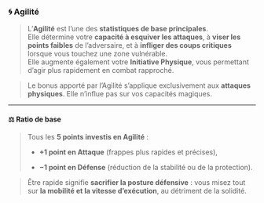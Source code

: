 ### 🌀 **Agilité**

> L’**Agilité** est l’une des **statistiques de base principales**.  
> Elle détermine votre **capacité à esquiver les attaques**, à **viser les points faibles** de l’adversaire, et à **infliger des coups critiques** lorsque vous touchez une zone vulnérable.  
> Elle augmente également votre **Initiative Physique**, vous permettant d’agir plus rapidement en combat rapproché.

> Le bonus apporté par l’Agilité s’applique exclusivement aux **attaques physiques**. Elle n’influe pas sur vos capacités magiques.

---

#### ⚖️ **Ratio de base**

> Tous les **5 points investis en Agilité** :
> 
> - **+1 point en Attaque** (frappes plus rapides et précises),
>     
> - **−1 point en Défense** (réduction de la stabilité ou de la protection).
>     

> Être rapide signifie **sacrifier la posture défensive** : vous misez tout sur **la mobilité et la vitesse d’exécution**, au détriment de la solidité.